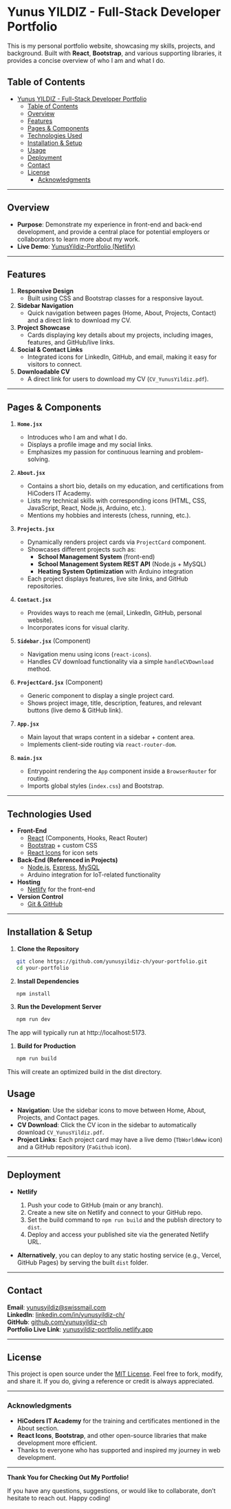 # Yunus YILDIZ - Full-Stack Developer Portfolio

This is my personal portfolio website, showcasing my skills, projects, and background. Built with **React**, **Bootstrap**, and various supporting libraries, it provides a concise overview of who I am and what I do.

## Table of Contents

- [Yunus YILDIZ - Full-Stack Developer Portfolio](#yunus-yildiz---full-stack-developer-portfolio)
  - [Table of Contents](#table-of-contents)
  - [Overview](#overview)
  - [Features](#features)
  - [Pages \& Components](#pages--components)
  - [Technologies Used](#technologies-used)
  - [Installation \& Setup](#installation--setup)
  - [Usage](#usage)
  - [Deployment](#deployment)
  - [Contact](#contact)
  - [License](#license)
    - [Acknowledgments](#acknowledgments)

---

## Overview

- **Purpose**: Demonstrate my experience in front-end and back-end development, and provide a central place for potential employers or collaborators to learn more about my work.
- **Live Demo**: [YunusYildiz-Portfolio (Netlify)](https://yunusyildiz-portfolio.netlify.app/)

---

## Features

1. **Responsive Design**
   - Built using CSS and Bootstrap classes for a responsive layout.
2. **Sidebar Navigation**
   - Quick navigation between pages (Home, About, Projects, Contact) and a direct link to download my CV.
3. **Project Showcase**
   - Cards displaying key details about my projects, including images, features, and GitHub/live links.
4. **Social & Contact Links**
   - Integrated icons for LinkedIn, GitHub, and email, making it easy for visitors to connect.
5. **Downloadable CV**
   - A direct link for users to download my CV (`CV_YunusYildiz.pdf`).

---

## Pages & Components

1. **`Home.jsx`**

   - Introduces who I am and what I do.
   - Displays a profile image and my social links.
   - Emphasizes my passion for continuous learning and problem-solving.

2. **`About.jsx`**

   - Contains a short bio, details on my education, and certifications from HiCoders IT Academy.
   - Lists my technical skills with corresponding icons (HTML, CSS, JavaScript, React, Node.js, Arduino, etc.).
   - Mentions my hobbies and interests (chess, running, etc.).

3. **`Projects.jsx`**

   - Dynamically renders project cards via `ProjectCard` component.
   - Showcases different projects such as:
     - **School Management System** (front-end)
     - **School Management System REST API** (Node.js + MySQL)
     - **Heating System Optimization** with Arduino integration
   - Each project displays features, live site links, and GitHub repositories.

4. **`Contact.jsx`**

   - Provides ways to reach me (email, LinkedIn, GitHub, personal website).
   - Incorporates icons for visual clarity.

5. **`Sidebar.jsx`** (Component)

   - Navigation menu using icons (`react-icons`).
   - Handles CV download functionality via a simple `handleCVDownload` method.

6. **`ProjectCard.jsx`** (Component)

   - Generic component to display a single project card.
   - Shows project image, title, description, features, and relevant buttons (live demo & GitHub link).

7. **`App.jsx`**

   - Main layout that wraps content in a sidebar + content area.
   - Implements client-side routing via `react-router-dom`.

8. **`main.jsx`**
   - Entrypoint rendering the `App` component inside a `BrowserRouter` for routing.
   - Imports global styles (`index.css`) and Bootstrap.

---

## Technologies Used

- **Front-End**
  - [React](https://reactjs.org/) (Components, Hooks, React Router)
  - [Bootstrap](https://getbootstrap.com/) + custom CSS
  - [React Icons](https://react-icons.github.io/react-icons/) for icon sets
- **Back-End (Referenced in Projects)**
  - [Node.js](https://nodejs.org/), [Express](https://expressjs.com/), [MySQL](https://www.mysql.com/)
  - Arduino integration for IoT-related functionality
- **Hosting**
  - [Netlify](https://www.netlify.com/) for the front-end
- **Version Control**
  - [Git & GitHub](https://github.com/yunusyildiz-ch)

---

## Installation & Setup

1. **Clone the Repository**

```bash
   git clone https://github.com/yunusyildiz-ch/your-portfolio.git
   cd your-portfolio
```

2. **Install Dependencies**

```bash
   npm install
```

3. **Run the Development Server**
   
```bash
   npm run dev
   ```

The app will typically run at http://localhost:5173.

1. **Build for Production**
   
```bash
   npm run build 
   ```
   
This will create an optimized build in the dist directory.

## Usage

- **Navigation**: Use the sidebar icons to move between Home, About, Projects, and Contact pages.
- **CV Download**: Click the CV icon in the sidebar to automatically download `CV_YunusYildiz.pdf`.
- **Project Links**: Each project card may have a live demo (`TbWorldWww` icon) and a GitHub repository (`FaGithub` icon).

---

## Deployment

- **Netlify**

  1. Push your code to GitHub (main or any branch).
  2. Create a new site on Netlify and connect to your GitHub repo.
  3. Set the build command to `npm run build` and the publish directory to `dist`.
  4. Deploy and access your published site via the generated Netlify URL.

- **Alternatively**, you can deploy to any static hosting service (e.g., Vercel, GitHub Pages) by serving the built `dist` folder.

---

## Contact

**Email**: [yunusyildiz@swissmail.com](mailto:yunusyildiz@swissmail.com)  
**LinkedIn**: [linkedin.com/in/yunusyildiz-ch/](https://www.linkedin.com/in/yunusyildiz-ch/)  
**GitHub**: [github.com/yunusyildiz-ch](https://github.com/yunusyildiz-ch)  
**Portfolio Live Link**: [yunusyildiz-portfolio.netlify.app](https://yunusyildiz-portfolio.netlify.app/)

---

## License

This project is open source under the [MIT License](LICENSE). Feel free to fork, modify, and share it. If you do, giving a reference or credit is always appreciated.

---

### Acknowledgments

- **HiCoders IT Academy** for the training and certificates mentioned in the About section.
- **React Icons**, **Bootstrap**, and other open-source libraries that make development more efficient.
- Thanks to everyone who has supported and inspired my journey in web development.

---

**Thank You for Checking Out My Portfolio!**

If you have any questions, suggestions, or would like to collaborate, don’t hesitate to reach out. Happy coding!
